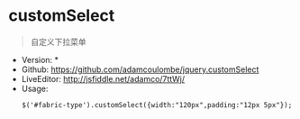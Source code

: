 # customSelect

> 自定义下拉菜单

* Version: *
* Github: https://github.com/adamcoulombe/jquery.customSelect
* LiveEditor: http://jsfiddle.net/adamco/7ttWj/
* Usage:
  ```
  $('#fabric-type').customSelect({width:"120px",padding:"12px 5px"});
  ```